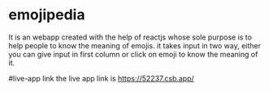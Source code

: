 # emojipedia
It is an webapp created with the help of reactjs whose sole purpose is to help people to know the meaning of emojis. it takes input in two way, either you can give input in first column or click on emoji to know the meaning of it. 

#live-app link
the live app link is https://52237.csb.app/
